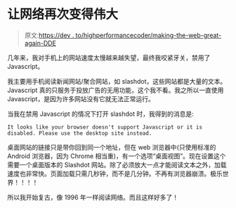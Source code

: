 # 让网络再次变得伟大

> 原文:[https://dev . to/highperformancecoder/making-the-web-great-again-DDE](https://dev.to/highperformancecoder/making-the-web-great-again-dde)

几年来，我对手机上的网站速度太慢越来越失望，最终我咬紧牙关，禁用了 Javascript。

我主要用手机阅读新闻网站/聚合网站，如 slashdot，这些网站都是大量的文本。Javascript 真的只服务于投放广告的无用功能，这个我不看。我之所以一直使用 Javascript，是因为许多网站没有它就无法正常运行。

当我在禁用 Javascript 的情况下打开 slashdot 时，我得到的消息是:

 `It looks like your browser doesn't support Javascript or it is disabled. Please use the desktop site instead.` 

桌面网站的链接只是带你回到同一个地址，但在 web 浏览器中(只使用标准的 Android 浏览器，因为 Chrome 相当重)，有一个选项“桌面视图”。现在设置这个需要一个桌面版本的 Slashdot 网站。除了必须放大一点才能阅读文本之外，加载速度也非常快。页面加载只需几秒钟，而不是几分钟。不再有浏览器崩溃。极乐世界！！！！

所以我开始复古，像 1996 年一样阅读网络。而且这样好多了！